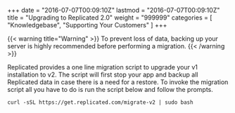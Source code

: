 +++
date = "2016-07-07T00:09:10Z"
lastmod = "2016-07-07T00:09:10Z"
title = "Upgrading to Replicated 2.0"
weight = "999999"
categories = [ "Knowledgebase", "Supporting Your Customers" ]
+++

{{< warning title="Warning" >}}
To prevent loss of data, backing up your server is highly recommended before performing a migration.
{{< /warning >}}

Replicated provides a one line migration script to upgrade your v1 installation to v2. The script will first stop 
your app and backup all Replicated data in case there is a need for a restore. To invoke the migration script all 
you have to do is run the script below and follow the prompts.

```shell
curl -sSL https://get.replicated.com/migrate-v2 | sudo bash
```

